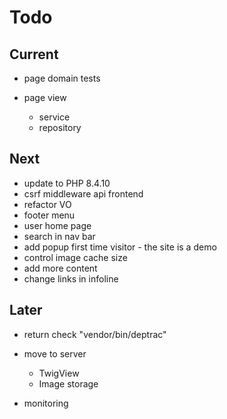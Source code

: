 # Todo

## Current

- page domain tests

- page view
  - service
  - repository

## Next

- update to PHP 8.4.10
- csrf middleware api frontend
- refactor VO
- footer menu
- user home page
- search in nav bar
- add popup first time visitor - the site is a demo
- control image cache size
- add more content
- change links in infoline

## Later

- return check "vendor/bin/deptrac"

- move to server
  - TwigView
  - Image storage

- monitoring
